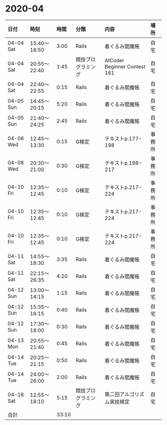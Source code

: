 # 2020-04
|日付|時刻|時間|分類|内容|場所|
|:--|:--|:--|:--|:--|:--|
|04-04 Sat|15:40～18:50|3:00|Rails|着ぐるみ閻魔帳|自宅|
|04-04 Sat|20:55～22:40|1:45|競技プログラミング|AtCoder Beginner Contest 161|自宅|
|04-04 Sat|22:40～22:55|0:15|Rails|着ぐるみ閻魔帳|自宅|
|04-05 Sun|14:45～20:15|5:20|Rails|着ぐるみ閻魔帳|自宅|
|04-05 Sun|21:40～24:25|2:45|Rails|着ぐるみ閻魔帳|自宅|
|04-08 Wed|12:45～13:30|0:15|G検定|テキストp.177-198|事務所|
|04-08 Wed|20:30～21:00|0:30|G検定|テキストp.198-217|事務所|
|04-10 Fri|12:35～12:45|0:10|G検定|テキストp.217-224|事務所|
|04-10 Fri|12:35～12:45|0:10|G検定|テキストp.217-224|事務所|
|04-10 Fri|12:35～12:45|0:10|G検定|テキストp.217-224|事務所|
|04-11 Sat|14:55～18:30|3:35|Rails|着ぐるみ閻魔帳|自宅|
|04-11 Sat|22:15～26:35|4:20|Rails|着ぐるみ閻魔帳|自宅|
|04-12 Sun|13:00～14:15|1:15|Rails|着ぐるみ閻魔帳|自宅|
|04-12 Sun|15:35～16:15|0:40|Rails|着ぐるみ閻魔帳|自宅|
|04-12 Sun|17:30～18:00|0:30|Rails|着ぐるみ閻魔帳|自宅|
|04-13 Mon|20:55～21:40|0:45|Rails|着ぐるみ閻魔帳|自宅|
|04-14 Tue|20:25～21:15|0:50|Rails|着ぐるみ閻魔帳|自宅|
|04-14 Tue|24:00～26:00|2:00|Rails|着ぐるみ閻魔帳|自宅|
|04-18 Sat|12:55～18:10|5:15|競技プログラミング|第二回アルゴリズム実技検定|自宅|
|合計     ||33:10|||||